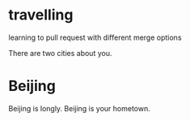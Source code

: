 # travelling
learning to pull request with different merge options

There are two cities about you.

# Beijing
Beijing is longly.
Beijing is your hometown.
